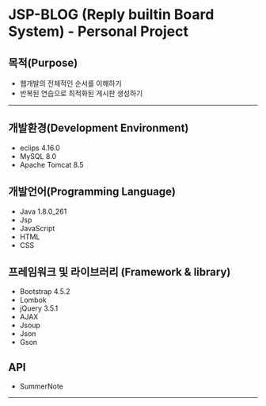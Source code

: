 # JSP-BLOG (Reply builtin Board System) - Personal Project

## 목적(Purpose)
+ 웹개발의 전체적인 순서를 이해하기
+ 반복된 연습으로 최적화된 게시판 생성하기

<hr/>

## 개발환경(Development Environment)
+ eclips 4.16.0
+ MySQL 8.0
+ Apache Tomcat 8.5

## 개발언어(Programming Language)
+ Java 1.8.0_261
+ Jsp
+ JavaScript
+ HTML
+ CSS

## 프레임워크 및 라이브러리 (Framework & library)
+ Bootstrap 4.5.2
+ Lombok
+ jQuery 3.5.1
+ AJAX
+ Jsoup
+ Json
+ Gson

## API
+ SummerNote
<hr/>
